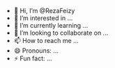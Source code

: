 - 👋 Hi, I’m @RezaFeizy
- 👀 I’m interested in ...
- 🌱 I’m currently learning ...
- 💞️ I’m looking to collaborate on ...
- 📫 How to reach me ...
- 😄 Pronouns: ...
- ⚡ Fun fact: ...

<!---
RezaFeizy/RezaFeizy is a ✨ special ✨ repository because its `README.md` (this file) appears on your GitHub profile.
You can click the Preview link to take a look at your changes.
--->
